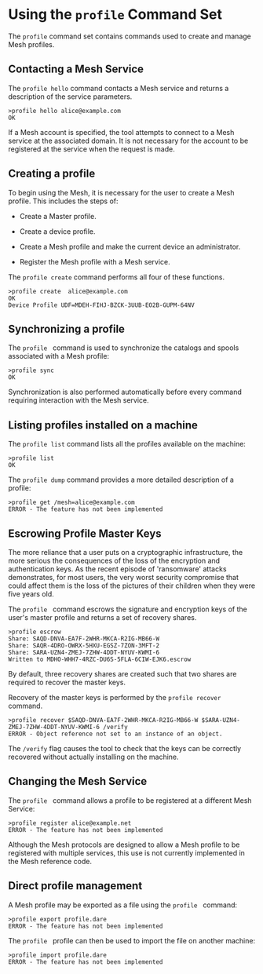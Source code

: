 
# Using the `profile` Command Set

The `profile` command set contains commands used to create and manage
Mesh profiles.


## Contacting a Mesh Service

The `profile hello` command contacts a Mesh service and returns
a description of the service parameters.


````
>profile hello alice@example.com
OK
````

If a Mesh account is specified, the tool attempts to connect to a Mesh service
at the associated domain. It is not necessary for the account to be registered
at the service when the request is made.

## Creating a profile

To begin using the Mesh, it is necessary for the user to create a Mesh profile.
This includes the steps of:

* Create a Master profile.

* Create a device profile.

* Create a Mesh profile and make the current device an administrator.

* Register the Mesh profile with a Mesh service.

The `profile create` command performs all four of these functions.


````
>profile create  alice@example.com
OK
Device Profile UDF=MDEH-FIHJ-BZCK-3UUB-EO2B-GUPM-64NV
````


## Synchronizing a profile

The `profile ` command is used to synchronize the catalogs and 
spools associated with a Mesh profile:


````
>profile sync
OK
````

Synchronization is also performed automatically before every command requiring 
interaction with the Mesh service.

## Listing profiles installed on a machine

The `profile list` command lists all the profiles available on the 
machine:


````
>profile list
OK
````

The `profile dump` command provides a more detailed description of 
a profile:


````
>profile get /mesh=alice@example.com
ERROR - The feature has not been implemented
````

## Escrowing Profile Master Keys

The more reliance that a user puts on a cryptographic infrastructure, the more 
serious the consequences of the loss of the encryption and authentication keys.
As the recent episode of 'ransomware' attacks demonstrates, for most users, the
very worst security compromise that could affect them is the loss of the
pictures of their children when they were five years old.

The `profile ` command escrows the signature and encryption keys
of the user's master profile and returns a set of recovery shares. 


````
>profile escrow
Share: SAQD-DNVA-EA7F-2WHR-MKCA-R2IG-MB66-W
Share: SAQR-4DRO-OWRX-5HXU-EGSZ-7ZON-3MFT-2
Share: SARA-UZN4-ZMEJ-7ZHW-4DDT-NYUV-KWMI-6
Written to MDHO-WHH7-4RZC-DU6S-5FLA-6CIW-EJK6.escrow
````

By default, three recovery shares are created such that two shares are required to
recover the master keys.

Recovery of the master keys is performed by the `profile recover`
command.


````
>profile recover $SAQD-DNVA-EA7F-2WHR-MKCA-R2IG-MB66-W $SARA-UZN4-ZMEJ-7ZHW-4DDT-NYUV-KWMI-6 /verify
ERROR - Object reference not set to an instance of an object.
````

The `/verify` flag causes the tool to check that the keys can be correctly recovered
without actually installing on the machine.

## Changing the Mesh Service

The `profile ` command allows a profile to be registered at a different
Mesh Service:


````
>profile register alice@example.net
ERROR - The feature has not been implemented
````

Although the Mesh protocols are designed to allow a Mesh profile to be registered with
multiple services, this use is not currently implemented in the Mesh reference code.

## Direct profile management

A Mesh profile may be exported as a file using the `profile ` command:


````
>profile export profile.dare
ERROR - The feature has not been implemented
````

The `profile ` profile can then be used to import the file on another 
machine:


````
>profile import profile.dare
ERROR - The feature has not been implemented
````

